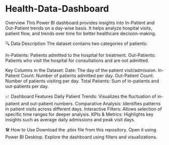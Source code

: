 # Health-Data-Dashboard
Overview
This Power BI dashboard provides insights into In-Patient and Out-Patient trends on a day-wise basis. It helps analyze hospital visits, patient flow, and trends over time for better healthcare decision-making.

🔍 Data Description
The dataset contains two categories of patients:

In-Patients: Patients admitted to the hospital for treatment.
Out-Patients: Patients who visit the hospital for consultations and are not admitted.

Key Columns in the Dataset:
Date: The day of the patient visit/admission.
In-Patient Count: Number of patients admitted per day.
Out-Patient Count: Number of patients visiting per day.
Total Patients: Sum of in-patients and out-patients per day.

📈 Dashboard Features
Daily Patient Trends: Visualizes the fluctuation of in-patient and out-patient numbers.
Comparative Analysis: Identifies patterns in patient visits across different days.
Interactive Filters: Allows selection of specific time ranges for deeper analysis.
KPIs & Metrics: Highlights key insights such as average daily admissions and peak visit days.

🛠 How to Use
Download the .pbix file from this repository.
Open it using Power BI Desktop.
Explore the dashboard using filters and visualizations.
